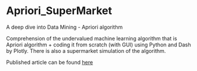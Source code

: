 # Apriori_SuperMarket
A deep dive into Data Mining - Apriori algorithm

Comprehension of the undervalued machine learning algorithm that is Apriori algorithm + coding it from scratch (with GUI) using Python and Dash by Plotly.
There is also a supermarket simulation of the algorithm.

Published article can be found [here](https://medium.com/swlh/data-mining-a-focus-on-apriori-algorithm-b201d756c7ff)


